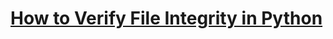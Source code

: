 # [How to Verify File Integrity in Python](https://thepythoncode.com/article/verify-downloaded-files-with-checksum-in-python)
